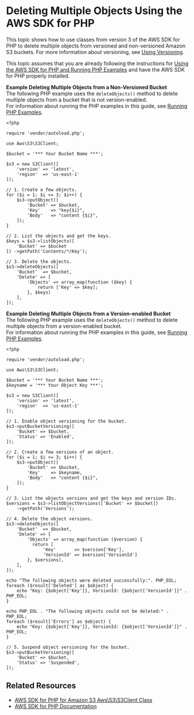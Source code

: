 # Deleting Multiple Objects Using the AWS SDK for PHP<a name="DeletingMultipleObjectsUsingPHPSDK"></a>

This topic shows how to use classes from version 3 of the AWS SDK for PHP to delete multiple objects from versioned and non\-versioned Amazon S3 buckets\. For more information about versioning, see [Using Versioning](Versioning.md)\.

 This topic assumes that you are already following the instructions for [Using the AWS SDK for PHP and Running PHP Examples](UsingTheMPphpAPI.md) and have the AWS SDK for PHP properly installed\.

**Example Deleting Multiple Objects from a Non\-Versioned Bucket**  
The following PHP example uses the `deleteObjects()` method to delete multiple objects from a bucket that is not version\-enabled\.  
 For information about running the PHP examples in this guide, see [Running PHP Examples](UsingTheMPphpAPI.md#running-php-samples)\.   

```
<?php

require 'vendor/autoload.php';

use Aws\S3\S3Client;

$bucket = '*** Your Bucket Name ***';

$s3 = new S3Client([
    'version' => 'latest',
    'region'  => 'us-east-1'
]);

// 1. Create a few objects.
for ($i = 1; $i <= 3; $i++) {
    $s3->putObject([
        'Bucket' => $bucket,
        'Key'    => "key{$i}",
        'Body'   => "content {$i}",
    ]);
}

// 2. List the objects and get the keys.
$keys = $s3->listObjects([
    'Bucket' => $bucket
]) ->getPath('Contents/*/Key');

// 3. Delete the objects.
$s3->deleteObjects([
    'Bucket'  => $bucket,
    'Delete' => [
        'Objects' => array_map(function ($key) {
            return ['Key' => $key];
        }, $keys)
    ],
]);
```

**Example Deleting Multiple Objects from a Version\-enabled Bucket**  
The following PHP example uses the `deleteObjects()` method to delete multiple objects from a version\-enabled bucket\.  
 For information about running the PHP examples in this guide, see [Running PHP Examples](UsingTheMPphpAPI.md#running-php-samples)\.   

```
<?php

require 'vendor/autoload.php';

use Aws\S3\S3Client;

$bucket = '*** Your Bucket Name ***';
$keyname = '*** Your Object Key ***';

$s3 = new S3Client([
    'version' => 'latest',
    'region'  => 'us-east-1'
]);

// 1. Enable object versioning for the bucket.
$s3->putBucketVersioning([
    'Bucket' => $bucket,
    'Status' => 'Enabled',
]);

// 2. Create a few versions of an object.
for ($i = 1; $i <= 3; $i++) {
    $s3->putObject([
        'Bucket' => $bucket,
        'Key'    => $keyname,
        'Body'   => "content {$i}",
    ]);
}

// 3. List the objects versions and get the keys and version IDs.
$versions = $s3->listObjectVersions(['Bucket' => $bucket])
    ->getPath('Versions');

// 4. Delete the object versions.
$s3->deleteObjects([
    'Bucket'  => $bucket,
    'Delete' => [
        'Objects' => array_map(function ($version) {
          return [
              'Key'       => $version['Key'],
              'VersionId' => $version['VersionId']
        }, $versions),
    ],       
]);

echo "The following objects were deleted successfully:". PHP_EOL;
foreach ($result['Deleted'] as $object) {
    echo "Key: {$object['Key']}, VersionId: {$object['VersionId']}" . PHP_EOL;
}

echo PHP_EOL . "The following objects could not be deleted:" . PHP_EOL;
foreach ($result['Errors'] as $object) {
    echo "Key: {$object['Key']}, VersionId: {$object['VersionId']}" . PHP_EOL;
}

// 5. Suspend object versioning for the bucket.
$s3->putBucketVersioning([
    'Bucket' => $bucket,
    'Status' => 'Suspended',
]);
```

## Related Resources<a name="RelatedResources-DeletingMultipleObjectsUsingPHPSDK"></a>
+ [ AWS SDK for PHP for Amazon S3 Aws\\S3\\S3Client Class](http://docs.aws.amazon.com/aws-sdk-php/v3/api/class-Aws.S3.S3Client.html) 
+ [AWS SDK for PHP Documentation](http://aws.amazon.com/documentation/sdk-for-php/)